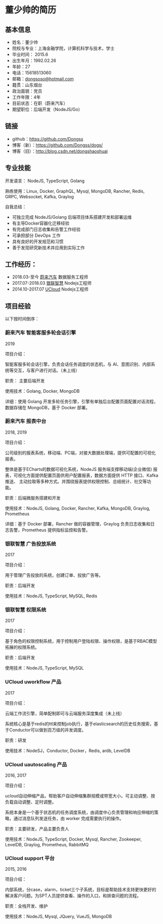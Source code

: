 # 董少帅的简历

## 基本信息

* 姓名：董少帅
* 院校与专业：上海金融学院，计算机科学与技术，学士
* 毕业时间： 2015.6
* 出生年月：1992.02.26
* 年龄：27
* 电话：15618513060
* 邮箱：dongsoso@hotmail.com
* 籍贯：山东烟台
* 政治面貌：党员
* 工作年限：4年
* 目前状态：在职（蔚来汽车）
* 期望职位：后端开发（NodeJS/Go）

## 链接

* github：https://github.com/Dongss
* 博客（新）：https://github.com/Dongss/dogs/
* 博客（旧）：http://blog.csdn.net/dongshaoshuai

## 专业技能

开发语言： NodeJS, TypeScript, Golang

熟练使用：Linux, Docker, GraphQL, Mysql, MongoDB, Rancher, Redis, GRPC, Websocket, Kafka, Graylog

自我总结：

* 可独立完成 NodeJS/Golang 后端项目体系搭建开发和部署运维
* 有主导Docker容器化迁移经验
* 有完成部门日志收集和告警工作经验
* 可承担部分 DevOps 工作
* 具有良好的开发规范和习惯
* 善于发现研究新技术并应用到实际工作

## 工作经历：

* 2018.03-至今 [蔚来汽车](https://www.nio.cn/) 数据服务工程师
* 2017.07-2018.03 [银联智慧](https://www.unionpaysmart.com/) Nodejs工程师
* 2014.10-2017.07 [UCloud](https://www.ucloud.cn/) Nodejs工程师

## 项目经验

以下按时间倒序：

### 蔚来汽车 智能客服多轮会话引擎

2019

项目介绍：

智能客服多轮会话引擎，负责会话任务调度的状态机，与 AI、意图识别、内部系统等交互，与客户进行对话。（未上线）

职责： 主要后端开发

使用技术：Golang, Docker, MongoDB

详细：使用 Golang 开发多轮任务引擎，引擎有单独后台配置页面配置对话流程，数据存储在 MongoDB，基于 Docker 部署。

### 蔚来汽车 报表中台

2018, 2019

项目介绍：

公司级别的报表系统，移动端、PC端，对接大数据处理端，提供可配置的可视化报表。

整体是基于ECharts的数据可视化系统，NodeJS 服务端支撑移动端(企业微信) 报表，可视化方面提供配置页面供用户配置报表，数据方面提供 HTTP 接口、Kafka 推送、 主动拉取等多种方式。并围绕报表提供权限控制、总结统计、社交等功能。

职责：后端微服务搭建和开发

使用技术：NodeJS, Golang, Docker, Rancher, Kafka, MongoDB, Graylog, Prometheus

详细：基于 Docker 部署，Rancher 做的容器管理，Graylog 负责日志收集和日志告警，Prometheus 提供指标监控和告警。

### 银联智慧 广告投放系统

2017

项目介绍：

用于管理广告投放的系统，创建订单、投放广告等。

职责：后端开发

使用技术：NodeJS, TypeScript, MySQL, Redis

### 银联智慧 权限系统

2017

项目介绍：

基于角色的权限控制系统，用于控制用户登陆权限、操作权限，是基于RBAC模型拓展的权限系统。

职责：后端开发

使用技术：NodeJS, TypeScript, MySQL

### UCloud uworkflow 产品

2017

项目介绍：

云端工作流引擎，简单配制即可与云端服务深度集成（未上线）

系统核心是基于redis的ttl来控制job执行，基于elasticsearch的历史任务搜索，基于Conductor可以做到百万级的并发调度。

职责：研发

使用技术：NodeSJ，Conductor, Docker，Redis, ardb, LevelDB

### UCloud uautoscaling 产品

2016, 2017

项目介绍：

ucloud自动伸缩产品，帮助客户自动伸缩集群规模或带宽大小。可主动调整、按负载自动调整、定时调整。

系统本身是一个基于状态机的任务调度系统，由调度中心负责管理和响应伸缩的策略，通过消息队列发送任务，由 worker 完成需要执行的操作。

职责：主要研发，产品主要负责人

使用技术：NodeJS, TypeScript, Docker, Mysql, Rancher, Zookeeper, LevelDB, Graylog, Prometheus, RabbitMQ

### UCloud support 平台

2015, 2016

项目介绍：

内部系统，分case，alarm，ticket三个子系统，目标是帮助技术支持更快更好的解决客户问题。为SPT人员提供查看、操作的入口，和排查问题的流程。

职责：全栈开发、维护

使用技术：NodeJS, Mysql, JQuery, VueJS, MongoDB
